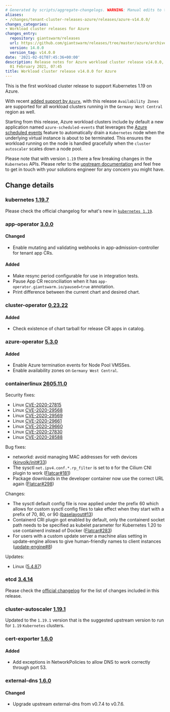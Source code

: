 ```yaml
---
# Generated by scripts/aggregate-changelogs. WARNING: Manual edits to this files will be overwritten.
aliases:
- /changes/tenant-cluster-releases-azure/releases/azure-v14.0.0/
changes_categories:
- Workload cluster releases for Azure
changes_entry:
  repository: giantswarm/releases
  url: https://github.com/giantswarm/releases/tree/master/azure/archived/v14.0.0
  version: 14.0.0
  version_tag: v14.0.0
date: '2021-02-01T07:45:36+00:00'
description: Release notes for Azure workload cluster release v14.0.0, published on
  01 February 2021, 07:45
title: Workload cluster release v14.0.0 for Azure
---
```


This is the first workload cluster release to support Kubernetes 1.19 on Azure.

With recent [added support by `Azure`](https://azure.microsoft.com/en-us/updates/germany-west-central-availability-zones-now-generally-available/),
with this release `Availability Zones` are supported for all workload clusters running in the `Germany West Central`
region as well.

Starting from this release, Azure workload clusters include by default a new application named `azure-scheduled-events`
that leverages the [Azure scheduled events](https://docs.microsoft.com/en-us/azure/virtual-machines/linux/scheduled-events)
feature to automatically drain a `Kubernetes` node when the underlying virtual instance is about to be terminated.
This ensures the workload running on the node is handled gracefully when the `cluster autoscaler` scales down a node pool.

Please note that with version `1.19` there a few breaking changes in the `Kubernetes` APIs.
Please refer to the [upstream documentation](https://github.com/kubernetes/kubernetes/blob/master/CHANGELOG/CHANGELOG-1.19.md#urgent-upgrade-notes)
and feel free to get in touch with your solutions engineer for any concern you might have.

## Change details

### kubernetes [1.19.7](https://github.com/kubernetes/kubernetes/releases/tag/v1.19.7)

Please check the official changelog for what's new in [`kubernetes 1.19`](https://github.com/kubernetes/kubernetes/blob/master/CHANGELOG/CHANGELOG-1.19.md#changelog-since-v1180).

### app-operator [3.0.0](https://github.com/giantswarm/app-operator/releases/tag/v3.0.0)

#### Changed
- Enable mutating and validating webhooks in app-admission-controller for
tenant app CRs.
#### Added
- Make resync period configurable for use in integration tests.
- Pause App CR reconciliation when it has
  `app-operator.giantswarm.io/paused=true` annotation.
- Print difference between the current chart and desired chart.

### cluster-operator [0.23.22](https://github.com/giantswarm/cluster-operator/releases/tag/v0.23.20)

#### Added
- Check existence of chart tarball for release CR apps in catalog.

### azure-operator [5.3.0](https://github.com/giantswarm/azure-operator/releases/tag/v5.3.0)

#### Added

- Enable Azure termination events for Node Pool VMSSes.
- Enable availability zones on `Germany West Central`.

### containerlinux [2605.11.0](https://www.flatcar-linux.org/releases/#release-2605.11.0)

Security fixes:

* Linux [CVE-2020-27815](https://www.openwall.com/lists/oss-security/2020/11/30/5)
* Linux [CVE-2020-29568](https://nvd.nist.gov/vuln/detail/CVE-2020-29568)
* Linux [CVE-2020-29569](https://nvd.nist.gov/vuln/detail/CVE-2020-29569)
* Linux [CVE-2020-29661](https://nvd.nist.gov/vuln/detail/CVE-2020-29661)
* Linux [CVE-2020-29660](https://nvd.nist.gov/vuln/detail/CVE-2020-29660)
* Linux [CVE-2020-27830](https://nvd.nist.gov/vuln/detail/CVE-2020-27830)
* Linux [CVE-2020-28588](https://nvd.nist.gov/vuln/detail/CVE-2020-28588)

Bug fixes:

*   networkd: avoid managing MAC addresses for veth devices ([kinvolk/init#33](https://github.com/kinvolk/init/pull/33))
*   The sysctl `net.ipv4.conf.*.rp_filter` is set to `0` for the Cilium CNI plugin to work ([Flatcar#181](https://github.com/kinvolk/Flatcar/issues/181))
*   Package downloads in the developer container now use the correct URL again ([Flatcar#298](https://github.com/kinvolk/Flatcar/issues/298))

Changes:

*   The sysctl default config file is now applied under the prefix 60 which allows for custom sysctl config files to take effect when they start with a prefix of 70, 80, or 90 ([baselayout#13](https://github.com/kinvolk/baselayout/pull/13))
*   Containerd CRI plugin got enabled by default, only the containerd socket path needs to be specified as kubelet parameter for Kubernetes 1.20 to use containerd instead of Docker ([Flatcar#283](https://github.com/kinvolk/Flatcar/issues/283))
*   For users with a custom update server a machine alias setting in update-engine allows to give human-friendly names to client instances ([update-engine#8](https://github.com/kinvolk/update_engine/pull/8))

Updates:

*   Linux ([5.4.87](https://lwn.net/Articles/841900/))

### etcd [3.4.14](https://github.com/etcd-io/etcd/releases/tag/v3.4.14)

Please check the [official changelog](https://github.com/etcd-io/etcd/blob/master/CHANGELOG-3.4.md#v3414-2020-11-25)
for the list of changes included in this release.

### cluster-autoscaler [1.19.1](https://github.com/giantswarm/cluster-autoscaler-app/releases/tag/v1.19.1)

Updated to the `1.19.1` version that is the suggested upstream version to run for `1.19` `Kubernetes` clusters.

### cert-exporter [1.6.0](https://github.com/giantswarm/cert-exporter/blob/master/CHANGELOG.md#160---2021-01-27)

#### Added
- Add exceptions in NetworkPolicies to allow DNS to work correctly through port 53.

### external-dns [1.6.0](https://github.com/giantswarm/external-dns-app/blob/master/CHANGELOG.md#160---2021-01-27)

#### Changed
- Upgrade upstream external-dns from v0.7.4 to v0.7.6.
